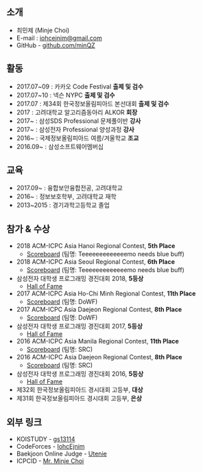 
## 소개
* 최민제 (Minje Choi)
* E-mail :  iohcejnim@gmail.com
* GitHub -  [github.com/minQZ](https://github.com/minQZ/)

## 활동
* 2017.07~09 : 카카오 Code Festival **출제 및 검수**
* 2017.07~10 : 넥슨 NYPC **출제 및 검수**
* 2017.07 : 제34회 한국정보올림피아드 본선대회 **출제 및 검수**
* 2017 : 고려대학교 알고리즘동아리 ALKOR **회장**
* 2017~ : 삼성SDS Professional 문제풀이반 **강사**
* 2017~ : 삼성전자 Professional 양성과정 **강사**
* 2016~ : 국제정보올림피아드 여름/겨울학교 **조교**
* 2016.09~ : 삼성소프트웨어멤버십

## 교육
* 2017.09~ : 융합보안융합전공, 고려대학교
* 2016~ : 정보보호학부, 고려대학교 재학
* 2013~2015 : 경기과학고등학교 졸업

## 참가 & 수상
* 2018 ACM-ICPC Asia Hanoi Regional Contest, **5th Place** 
  * [Scoreboard](https://hanoi18.kattis.com/standings) (팀명: Teeeeeeeeeeeeemo needs blue buff)
* 2018 ACM-ICPC Asia Seoul Regional Contest, **6th Place** 
  * [Scoreboard](http://icpckorea.org/2018/regional/scoreboard/) (팀명: Teeeeeeeeeeeeemo needs blue buff)
* 삼성전자 대학생 프로그래밍 경진대회 2018, **5등상**
  * [Hall of Fame](https://www.codeground.org/scpc/commons/honer/list)
* 2017 ACM-ICPC Asia Ho-Chi Minh Regional Contest, **11th Place** 
  * [Scoreboard](https://hochiminh17.kattis.com/standings) (팀명: DoWF)
* 2017 ACM-ICPC Asia Daejeon Regional Contest, **8th Place** 
  * [Scoreboard](http://icpckorea.org/2017/regional/scoreboard/) (팀명: DoWF)
* 삼성전자 대학생 프로그래밍 경진대회 2017, **5등상**
  * [Hall of Fame](https://www.codeground.org/scpc/commons/honer/list)
* 2016 ACM-ICPC Asia Manila Regional Contest, **11th Place** 
  * [Scoreboard](http://penoy.admu.edu.ph/~acmicpc/archive/2016/final-scoreboard/) (팀명: SRC)
* 2016 ACM-ICPC Asia Daejeon Regional Contest, **8th Place** 
  * [Scoreboard](http://icpckorea.org/2016/REGIONAL/scoreboard.html) (팀명: SRC)
* 삼성전자 대학생 프로그래밍 경진대회 2016, **5등상**
  * [Hall of Fame](https://www.codeground.org/scpc/commons/honer/list)
* 제32회 한국정보올림피아드 경시대회 고등부, **대상** 
* 제31회 한국정보올림피아드 경시대회 고등부, **은상**

## 외부 링크
* KOISTUDY - [gs13114](http://koistudy.net/?mid=view_prob&id=gs13114)
* CodeForces - [IohcEjnim](http://codeforces.com/profile/IohcEjnim)
* Baekjoon Online Judge - [Utenie](https://www.acmicpc.net/user/utenie)
* ICPCID - [Mr. Minje Choi](https://icpc.baylor.edu/ICPCID/MJPNFWFXSB1E)

